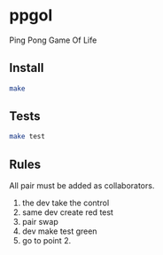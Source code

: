 # ppgol

Ping Pong Game Of Life

## Install

```bash
make
```

## Tests

```bash
make test
```

## Rules

All pair must be added as collaborators.

 1. the dev take the control
 2. same dev create red test
 3. pair swap
 4. dev make test green
 5. go to point 2.

